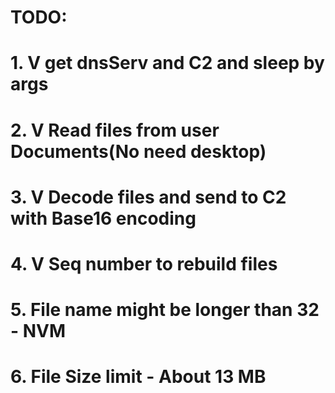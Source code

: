 # TODO:
# 1. V get dnsServ and C2 and sleep by args
# 2. V Read files from user Documents(No need desktop)
# 3. V Decode files and send to C2 with Base16 encoding
# 4. V Seq number to rebuild files
# 5. File name might be longer than 32 - NVM
# 6. File Size limit - About 13 MB

